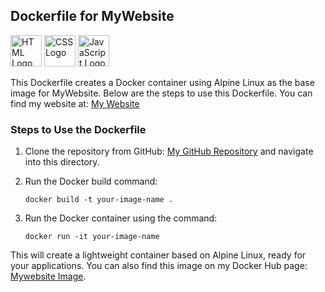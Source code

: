## Dockerfile for MyWebsite

<span><img src="https://www.vectorlogo.zone/logos/w3_html5/w3_html5-icon.svg" alt="HTML Logo" width="50" height="50" /></span>
<span><img src="https://www.vectorlogo.zone/logos/w3_css/w3_css-official.svg" alt="CSS Logo" width="50" height="50" /></span>
<span><img src="https://www.vectorlogo.zone/logos/javascript/javascript-icon.svg" alt="JavaScript Logo" width="50" height="50" /></span>

This Dockerfile creates a Docker container using Alpine Linux as the base image for MyWebsite. Below are the steps to use this Dockerfile.
You can find my website at: [My Website](https://dhruvmistry2000.github.io/dhruvmistry/)


### Steps to Use the Dockerfile
1. Clone the repository from GitHub: [My GitHub Repository](https://github.com/dhruvmistry2000/mydocker) and navigate into this directory.
2. Run the Docker build command:

   ```
   docker build -t your-image-name .
   ```
3. Run the Docker container using the command:

   ```
   docker run -it your-image-name
   ```

This will create a lightweight container based on Alpine Linux, ready for your applications. You can also find this image on my Docker Hub page: [Mywebsite Image](https://hub.docker.com/repository/docker/dhruvmistry200/mywebsite/general).
